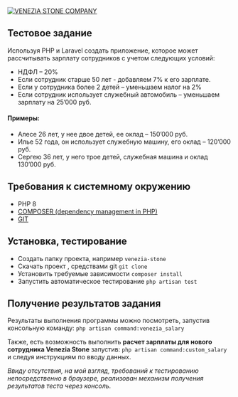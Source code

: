 <a href="https://veneziastone.com/"><img src="https://laparet.ru/ui/v2/i/upline/logo_laparet_black.svg" alt="VENEZIA STONE COMPANY"></a>
## Тестовое задание

Используя PHP и Laravel создать приложение, которое может рассчитывать зарплату сотрудников с учетом следующих условий:
- НДФЛ – 20%
- Если сотрудник старше 50 лет - добавляем 7% к его зарплате.
- Если у сотрудника более 2 детей – уменьшаем налог на 2%
- Если сотрудник использует служебный автомобиль – уменьшаем зарплату на 25’000 руб.

#### Примеры:

- Алесе 26 лет, у нее двое детей, ее оклад – 150’000 руб.
- Илье 52 года, он использует служебную машину, его оклад – 120’000 руб.
- Сергею 36 лет, у него трое детей, служебная машина и оклад 130’000 руб.

## Требования к системному окружению

- PHP 8
- [COMPOSER (dependency management in PHP)](https://getcomposer.org/)
- [GIT](https://git-scm.com/)

## Установка, тестирование
- Создать папку проекта, например `venezia-stone`
- Скачать проект , средствами git `git clone `
- Установить требуемые зависимости `composer install`
- Запустить автоматическое тестирование `php artisan test`

## Получение результатов задания
Результаты выполнения программы можно посмотреть, запустив консольную команду: 
`php artisan command:venezia_salary` 

Также, есть возможность выполнить <b>расчет зарплаты для нового сотрудника Venezia Stone</b> запустив:
`php artisan command:custom_salary` и следуя инструкциям по вводу данных.

<p><i>Ввиду отсутствия, на мой взгляд, требований к тестированию непосредственно в браузере, реализован механизм
получения результатов теста через консоль.</i></p>


